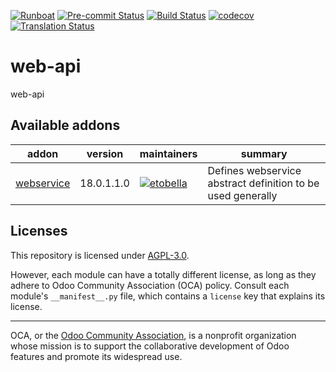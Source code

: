 
[![Runboat](https://img.shields.io/badge/runboat-Try%20me-875A7B.png)](https://runboat.odoo-community.org/builds?repo=OCA/web-api&target_branch=18.0)
[![Pre-commit Status](https://github.com/OCA/web-api/actions/workflows/pre-commit.yml/badge.svg?branch=18.0)](https://github.com/OCA/web-api/actions/workflows/pre-commit.yml?query=branch%3A18.0)
[![Build Status](https://github.com/OCA/web-api/actions/workflows/test.yml/badge.svg?branch=18.0)](https://github.com/OCA/web-api/actions/workflows/test.yml?query=branch%3A18.0)
[![codecov](https://codecov.io/gh/OCA/web-api/branch/18.0/graph/badge.svg)](https://codecov.io/gh/OCA/web-api)
[![Translation Status](https://translation.odoo-community.org/widgets/web-api-18-0/-/svg-badge.svg)](https://translation.odoo-community.org/engage/web-api-18-0/?utm_source=widget)

<!-- /!\ do not modify above this line -->

# web-api

web-api

<!-- /!\ do not modify below this line -->

<!-- prettier-ignore-start -->

[//]: # (addons)

Available addons
----------------
addon | version | maintainers | summary
--- | --- | --- | ---
[webservice](webservice/) | 18.0.1.1.0 | [![etobella](https://github.com/etobella.png?size=30px)](https://github.com/etobella) | Defines webservice abstract definition to be used generally

[//]: # (end addons)

<!-- prettier-ignore-end -->

## Licenses

This repository is licensed under [AGPL-3.0](LICENSE).

However, each module can have a totally different license, as long as they adhere to Odoo Community Association (OCA)
policy. Consult each module's `__manifest__.py` file, which contains a `license` key
that explains its license.

----
OCA, or the [Odoo Community Association](http://odoo-community.org/), is a nonprofit
organization whose mission is to support the collaborative development of Odoo features
and promote its widespread use.
